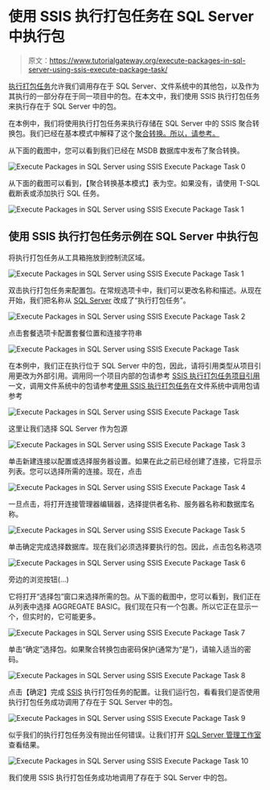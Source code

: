 # 使用 SSIS 执行打包任务在 SQL Server 中执行包

> 原文：<https://www.tutorialgateway.org/execute-packages-in-sql-server-using-ssis-execute-package-task/>

[执行打包任务](https://www.tutorialgateway.org/execute-package-task-in-ssis/)允许我们调用存在于 SQL Server、文件系统中的其他包，以及作为其执行的一部分存在于同一项目中的包。在本文中，我们使用 SSIS 执行打包任务来执行存在于 SQL Server 中的包。

在本例中，我们将使用执行打包任务来执行存储在 SQL Server 中的 SSIS 聚合转换包。我们已经在基本模式中解释了这个[聚合转换。所以，请参考。](https://www.tutorialgateway.org/aggregate-transformation-in-ssis/)

从下面的截图中，您可以看到我们已经在 MSDB 数据库中发布了聚合转换。

![Execute Packages in SQL Server using SSIS Execute Package Task 0](img/57e217519777ebb872ce8e83e51e3bd7.png)

从下面的截图可以看到，【聚合转换基本模式】表为空。如果没有，请使用 T-SQL 截断表或添加执行 SQL 任务。

![Execute Packages in SQL Server using SSIS Execute Package Task 1](img/c528a0af3fb9636a55f2a0f05e6c2ad8.png)

## 使用 SSIS 执行打包任务示例在 SQL Server 中执行包

将执行打包任务从工具箱拖放到控制流区域。

![Execute Packages in SQL Server using SSIS Execute Package Task 1](img/2e4ef6a2230cdf2ce07c2725561ab6cd.png)

双击执行打包任务来配置包。在常规选项卡中，我们可以更改名称和描述。从现在开始，我们把名称从 [SQL Server](https://www.tutorialgateway.org/sql/) 改成了“执行打包任务”。

![Execute Packages in SQL Server using SSIS Execute Package Task 2](img/a02513690f759ef286ef7f99193a3ad5.png)

点击套餐选项卡配置套餐位置和连接字符串

![Execute Packages in SQL Server using SSIS Execute Package Task](img/5a79b05e66afcb96bcadf8b41980f682.png)

在本例中，我们正在执行位于 SQL Server 中的包，因此，请将引用类型从项目引用更改为外部引用。调用同一个项目内部的包请参考 [SSIS 执行打包任务项目引用](https://www.tutorialgateway.org/ssis-execute-package-task-project-reference/)一文，调用文件系统中的包请参考[使用 SSIS 执行打包任务](https://www.tutorialgateway.org/execute-packages-in-file-system-using-ssis-execute-package-task/)在文件系统中调用包请参考

![Execute Packages in SQL Server using SSIS Execute Package Task](img/5e5e19734903b47c85d80a225b7fef71.png)

这里让我们选择 SQL Server 作为包源

![Execute Packages in SQL Server using SSIS Execute Package Task 3](img/0953c150a70fd3d63edb9852a0ba49cb.png)

单击新建连接以配置或选择服务器设置。如果在此之前已经创建了连接，它将显示列表。您可以选择所需的连接。现在，点击

![Execute Packages in SQL Server using SSIS Execute Package Task 4](img/c47bb4fb57e2139f7c3738496fc92923.png)

一旦点击<new connection="">，将打开连接管理器编辑器，选择提供者名称、服务器名称和数据库名称。</new>

![Execute Packages in SQL Server using SSIS Execute Package Task 5](img/ddd2e5ff7b0c8d5e6bda0cc129df6483.png)

单击确定完成选择数据库。现在我们必须选择要执行的包。因此，点击包名称选项

![Execute Packages in SQL Server using SSIS Execute Package Task 6](img/9db90c15dff40d4cab68531e73de121e.png)

旁边的浏览按钮(…)

它将打开“选择包”窗口来选择所需的包。从下面的截图中，您可以看到，我们正在从列表中选择 AGGREGATE BASIC。我们现在只有一个包裹。所以它正在显示一个，但实时的，它可能更多。

![Execute Packages in SQL Server using SSIS Execute Package Task 7](img/37b7693cc8c7349ba0f9fe1829317968.png)

单击“确定”选择包。如果聚合转换包由密码保护(通常为“是”)，请输入适当的密码。

![Execute Packages in SQL Server using SSIS Execute Package Task 8](img/cf435f00a3ab02cc950f0ca1f3b41193.png)

点击【确定】完成 [SSIS](https://www.tutorialgateway.org/ssis/) 执行打包任务的配置。让我们运行包，看看我们是否使用执行打包任务成功调用了存在于 SQL Server 中的包。

![Execute Packages in SQL Server using SSIS Execute Package Task 9](img/94f8374a17298d969518daa7c0c557a2.png)

似乎我们的执行打包任务没有抛出任何错误。让我们打开 [SQL Server 管理工作室](https://www.tutorialgateway.org/sql/)查看结果。

![Execute Packages in SQL Server using SSIS Execute Package Task 10](img/d73e76bb4a2c3ae272ddf041669dad31.png)

我们使用 SSIS 执行打包任务成功地调用了存在于 SQL Server 中的包。